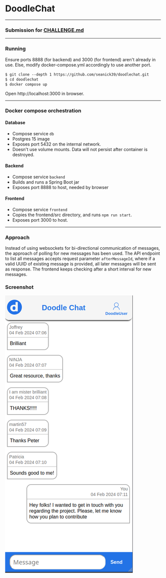 # DoodleChat

---

### Submission for [CHALLENGE.md](./CHALLENGE.md)

---

### Running
Ensure ports 8888 (for backend) and 3000 (for frontend) 
aren't already in use. Else, modify docker-compose.yml accordingly
to use another port.

```shell
$ git clone --depth 1 https://github.com/seanick39/doodlechat.git
$ cd doodlechat
$ docker compose up
```

Open http://localhost:3000 in browser.

---

### Docker compose orchestration
#### Database
- Compose service `db`
- Postgres 15 image
- Exposes port 5432 on the internal network.
- Doesn't use volume mounts. Data will not persist after container is destroyed.


#### Backend
- Compose service `backend`
- Builds and runs a Spring Boot jar
- Exposes port 8888 to host, needed by browser


#### Frontend
- Compose service `frontend`
- Copies the frontend/src directory, and runs `npm run start`.
- Exposes port 3000 to host.

---

### Approach
Instead of using websockets for bi-directional communication of messages,
the approach of polling for new messages has been used. The API endpoint
to list all messages accepts request parameter `afterMessageId`, where if 
a valid UUID of existing message is provided, all later messages will
be sent as response.
The frontend keeps checking after a short interval for new messages.


### Screenshot
![Screenshot](screenshot.png)
